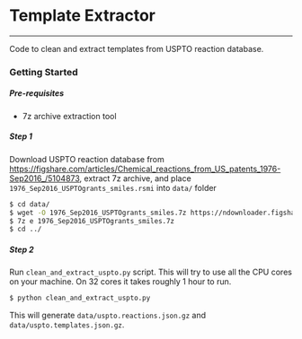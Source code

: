 # Template Extractor
--------------------

Code to clean and extract templates from USPTO reaction database.

### Getting Started

##### Pre-requisites

* 7z archive extraction tool

##### Step 1

Download USPTO reaction database from https://figshare.com/articles/Chemical_reactions_from_US_patents_1976-Sep2016_/5104873, extract 7z archive, and place `1976_Sep2016_USPTOgrants_smiles.rsmi` into `data/` folder

```bash
$ cd data/
$ wget -O 1976_Sep2016_USPTOgrants_smiles.7z https://ndownloader.figshare.com/files/8664379
$ 7z e 1976_Sep2016_USPTOgrants_smiles.7z
$ cd ../
```

##### Step 2

Run `clean_and_extract_uspto.py` script. This will try to use all the CPU cores on your machine. On 32 cores it takes roughly 1 hour to run.

```bash
$ python clean_and_extract_uspto.py
```

This will generate `data/uspto.reactions.json.gz` and `data/uspto.templates.json.gz`.
